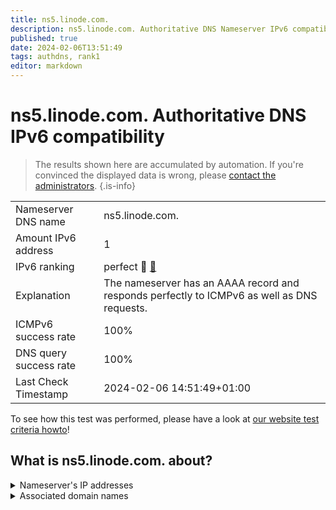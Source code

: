 ```yaml
---
title: ns5.linode.com.
description: ns5.linode.com. Authoritative DNS Nameserver IPv6 compatibility
published: true
date: 2024-02-06T13:51:49
tags: authdns, rank1
editor: markdown
---
```


# ns5.linode.com. Authoritative DNS IPv6 compatibility

> The results shown here are accumulated by automation. If you're convinced the displayed data is wrong, please [contact the administrators](/howto/chat). 
{.is-info}




|   |   |
| - | - |
| Nameserver DNS name | ns5.linode.com.
| Amount IPv6 address | 1
| IPv6 ranking | perfect :1st_place_medal: [🔗](/howto/ranking) |
| Explanation | The nameserver has an AAAA record and responds perfectly to ICMPv6 as well as DNS requests. |
| ICMPv6 success rate | 100%|
| DNS query success rate | 100% |
| Last Check Timestamp | 2024-02-06 14:51:49+01:00 |

To see how this test was performed, please have a look at [our website test criteria howto](/howto/testcriteria/authdns)!


## What is ns5.linode.com. about?




<details>
<summary>Nameserver's IP addresses</summary>

2400:cb00:2049:1::a29f:1819

</details>



<details>
<summary>Associated domain names</summary>

pouchdb.com

www.sqlite.org

</details>
